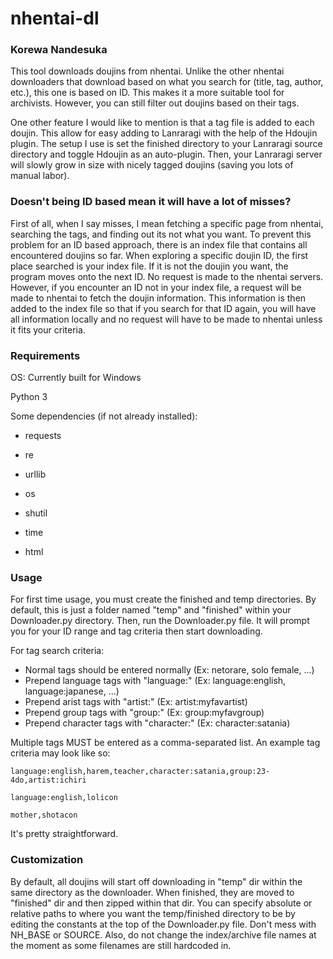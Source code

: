 # nhentai-dl

### Korewa Nandesuka

This tool downloads doujins from nhentai. Unlike the other nhentai downloaders that download based on what you search for (title, tag, author, etc.), this one is based on ID. This makes it a more suitable tool for archivists.  However, you can still filter out doujins based on their tags. 

One other feature I would like to mention is that a tag file is added to each doujin. This allow for easy adding to Lanraragi with the help of the Hdoujin plugin. The setup I use is set the finished directory to your Lanraragi source directory and toggle Hdoujin as an auto-plugin. Then, your Lanraragi server will slowly grow in size with nicely tagged doujins (saving you lots of manual labor). 

### Doesn't being ID based mean it will have a lot of misses?

First of all, when I say misses, I mean fetching a specific page from nhentai, searching the tags, and finding out its not what you want. To prevent this problem for an ID based approach, there is an index file that contains all encountered doujins so far. When exploring a specific doujin ID, the first place searched is your index file. If it is not the doujin you want, the program moves onto the next ID. No request is made to the nhentai servers. However, if you encounter an ID not in your index file, a request will be made to nhentai to fetch the doujin information. This information is then added to the index file so that if you search for that ID again, you will have all information locally and no request will have to be made to nhentai unless it fits your criteria.

### Requirements

OS: Currently built for Windows

Python 3

Some dependencies (if not already installed):

* requests

* re

* urllib

* os

* shutil

* time

* html

### Usage

For first time usage, you must create the finished and temp directories. By default, this is just a folder named "temp" and "finished" within your Downloader.py directory. Then, run the Downloader.py file. It will prompt you for your ID range and tag criteria then start downloading.

For tag search criteria:

* Normal tags should be entered normally   (Ex: netorare, solo female, ...)
* Prepend language tags with "language:"    (Ex: language:english, language:japanese, ...)
* Prepend arist tags with "artist:"                    (Ex: artist:myfavartist)
* Prepend group tags with "group:"                (Ex: group:myfavgroup)
* Prepend character tags with "character:"   (Ex: character:satania)

Multiple tags MUST be entered as a comma-separated list. An example tag criteria may look like so:

```
language:english,harem,teacher,character:satania,group:23-4do,artist:ichiri
```

```
language:english,lolicon
```

```
mother,shotacon
```



It's pretty straightforward.

### Customization

By default, all doujins will start off downloading in "temp" dir within the same directory as the downloader. When finished, they are moved to "finished" dir and then zipped within that dir. You can specify absolute or relative paths to where you want the temp/finished directory to be by editing the constants at the top of the Downloader.py file. Don't mess with NH_BASE or SOURCE. Also, do not change the index/archive file names at the moment as some filenames are still hardcoded in.
